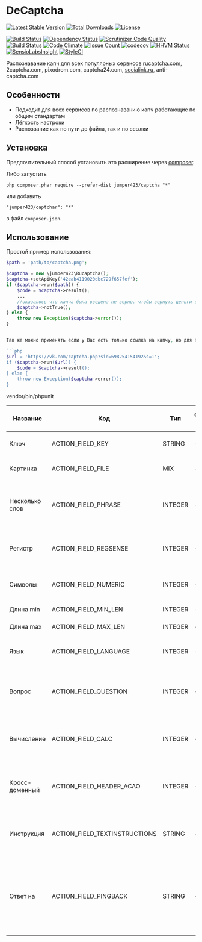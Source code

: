 DeCaptcha
================
[![Latest Stable Version](https://poser.pugx.org/jumper423/decaptcha/v/stable)](https://packagist.org/packages/jumper423/decaptcha)
[![Total Downloads](https://poser.pugx.org/jumper423/decaptcha/downloads)](https://packagist.org/packages/jumper423/decaptcha)
[![License](https://poser.pugx.org/jumper423/decaptcha/license)](https://packagist.org/packages/jumper423/decaptcha)

[![Build Status](https://travis-ci.org/jumper423/decaptcha.svg?branch=master)](https://travis-ci.org/jumper423/decaptcha)
[![Dependency Status](https://www.versioneye.com/user/projects/5849f365a662a5004c110a29/badge.svg?style=flat-square)](https://www.versioneye.com/user/projects/5849f365a662a5004c110a29)
[![Scrutinizer Code Quality](https://scrutinizer-ci.com/g/jumper423/decaptcha/badges/quality-score.png?b=master)](https://scrutinizer-ci.com/g/jumper423/decaptcha/?branch=master)
[![Build Status](https://scrutinizer-ci.com/g/jumper423/decaptcha/badges/build.png?b=master)](https://scrutinizer-ci.com/g/jumper423/decaptcha/build-status/master)
[![Code Climate](https://codeclimate.com/github/jumper423/decaptcha/badges/gpa.svg)](https://codeclimate.com/github/jumper423/decaptcha)
[![Issue Count](https://codeclimate.com/github/jumper423/decaptcha/badges/issue_count.svg)](https://codeclimate.com/github/jumper423/decaptcha)
[![codecov](https://codecov.io/gh/jumper423/decaptcha/branch/master/graph/badge.svg)](https://codecov.io/gh/jumper423/decaptcha)
[![HHVM Status](http://hhvm.h4cc.de/badge/jumper423/decaptcha.svg)](http://hhvm.h4cc.de/package/jumper423/decaptcha)
[![SensioLabsInsight](https://insight.sensiolabs.com/projects/d485629c-1830-440d-82ab-a567bfa5ddc5/mini.png)](https://insight.sensiolabs.com/projects/d485629c-1830-440d-82ab-a567bfa5ddc5)
[![StyleCI](https://styleci.io/repos/75013766/shield?branch=master)](https://styleci.io/repos/75013766)

Распознавание капч для всех популярных сервисов [rucaptcha.com](http://infoblog1.ru/goto/rucaptcha), 2captcha.com, pixodrom.com, captcha24.com, [socialink.ru](http://www.socialink.ru/?key=84333), anti-captcha.com

Особенности
------------
* Подходит для всех сервисов по распознаванию капч работающие по общим стандартам
* Лёгкость настроки
* Распозвание как по пути до файла, так и по ссылки

Установка
------------
Предпочтительный способ установить это расширение через [composer](http://getcomposer.org/download/).

Либо запустить

```
php composer.phar require --prefer-dist jumper423/captcha "*"
```

или добавить

```
"jumper423/captchar": "*"
```

в файл `composer.json`.

Использование
------------
Простой пример использования:

```php
$path = 'path/to/captcha.png';

$captcha = new \jumper423\Rucaptcha();
$captcha->setApiKey('42eab4119020dbc729f657fef');
if ($captcha->run($path)) {
    $code = $captcha->result(); 
    ...
    //оказалось что капча была введена не верно. чтобы вернуть деньги вызовем
    $captcha->notTrue();
} else {
    throw new Exception($captcha->error());
}


Так же можно применять если у Вас есть только ссылка на капчу, но для этого метода Вам следует прописать путь в конфигурации для сохранения капч (pathTmp):

```php
$url = 'https://vk.com/captcha.php?sid=698254154192&s=1';
if ($captcha->run($url)) {
    $code = $captcha->result(); 
} else {
    throw new Exception($captcha->error());
}
```


vendor/bin/phpunit 


Название | Код | Тип | Обязательное значение | Значение по умолчания | Возможные значения | Описание 
 --- | --- | --- | --- | --- | ---| --- 
 Ключ | ACTION_FIELD_KEY | STRING | + |  | | Ключ от учетной записи 
 Картинка | ACTION_FIELD_FILE | MIX | + |  | | Путь на файл с картинкой или ссылка на него 
 Несколько слов | ACTION_FIELD_PHRASE | INTEGER | - | 0 | | Работник должен ввести текст с одним или несколькими пробелами 
 Регистр | ACTION_FIELD_REGSENSE | INTEGER | - | 0 | | Работник должен ввсести ответ с учетом регистра 
 Символы | ACTION_FIELD_NUMERIC | INTEGER | - | 0 | | Какие символы используется в капче 
 Длина min | ACTION_FIELD_MIN_LEN | INTEGER | - | 0 | | Минимальная длина капчи 
 Длина max | ACTION_FIELD_MAX_LEN | INTEGER | - | 0 | | Максимальная длина капчи 
 Язык | ACTION_FIELD_LANGUAGE | INTEGER | - | 0 | | Символы какого языка размещенны на капче 
 Вопрос | ACTION_FIELD_QUESTION | INTEGER | - | 0 | | На изображении задан вопрос, работник должен написать ответ 
 Вычисление | ACTION_FIELD_CALC | INTEGER | - | 0 | | На капче изображенно математичекая выражение и её необходимо решить 
 Кросс-доменный | ACTION_FIELD_HEADER_ACAO | INTEGER | - | 0 | | Необходимо для кросс-доменных AJAX запросов в браузерных приложениях. 
 Инструкция | ACTION_FIELD_TEXTINSTRUCTIONS | STRING | - |  | | Текстовая капча или инструкция для прохождения капчи. 
 Ответ на | ACTION_FIELD_PINGBACK | STRING | - |  | | Указание для сервера, что после распознания изображения, нужно отправить ответ на указанный адрес. 

